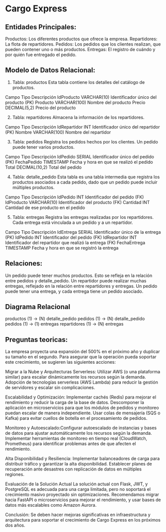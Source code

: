 
# Cargo Express

## Entidades Principales:
Productos: Los diferentes productos que ofrece la empresa.
Repartidores: La flota de repartidores.
Pedidos: Los pedidos que los clientes realizan, que pueden contener uno o más productos.
Entregas: El registro de cuándo y por quién fue entregado el pedido.

## Modelo de Datos Relacional:
1. Tabla: productos
Esta tabla contiene los detalles del catálogo de productos.

Campo	Tipo	Descripción
IdProducto	VARCHAR(10)	Identificador único del producto (PK)
Producto	VARCHAR(100)	Nombre del producto
Precio	DECIMAL(5,2)	Precio del producto

2. Tabla: repartidores
Almacena la información de los repartidores.

Campo	Tipo	Descripción
IdRepartidor	INT	Identificador único del repartidor (PK)
Nombre	VARCHAR(100)	Nombre del repartidor

3. Tabla: pedidos
Registra los pedidos hechos por los clientes. Un pedido puede tener varios productos.

Campo	Tipo	Descripción
IdPedido	SERIAL	Identificador único del pedido (PK)
FechaPedido	TIMESTAMP	Fecha y hora en que se realizó el pedido
Total	DECIMAL(10,2)	Total del pedido

4. Tabla: detalle_pedido
Esta tabla es una tabla intermedia que registra los productos asociados a cada pedido, dado que un pedido puede incluir múltiples productos.

Campo	Tipo	Descripción
IdPedido	INT	Identificador del pedido (FK)
IdProducto	VARCHAR(10)	Identificador del producto (FK)
Cantidad	INT	Cantidad de ese producto en el pedido

5. Tabla: entregas
Registra las entregas realizadas por los repartidores. Cada entrega está vinculada a un pedido y a un repartidor.

Campo	Tipo	Descripción
IdEntrega	SERIAL	Identificador único de la entrega (PK)
IdPedido	INT	Identificador del pedido (FK)
IdRepartidor	INT	Identificador del repartidor que realizó la entrega (FK)
FechaEntrega	TIMESTAMP	Fecha y hora en que se registró la entrega

## Relaciones:
Un pedido puede tener muchos productos. Esto se refleja en la relación entre pedidos y detalle_pedido.
Un repartidor puede realizar muchas entregas, reflejado en la relación entre repartidores y entregas.
Un pedido puede tener una entrega, y cada entrega tiene un pedido asociado.

## Diagrama Relacional
productos (1) → (N) detalle_pedido
pedidos (1) → (N) detalle_pedido
pedidos (1) → (1) entregas
repartidores (1) → (N) entregas


## Preguntas teoricas:

La empresa proyecta una expansión del 500% en el próximo año y duplicar su tamaño en el segundo. Para asegurar que la operación pueda soportar este crecimiento, se sugieren las siguientes acciones:

Migrar a la Nube y Arquitecturas Serverless: Utilizar AWS (o una plataforma similar) para escalar dinámicamente los recursos según la demanda.
Adopción de tecnologías serverless (AWS Lambda) para reducir la gestión de servidores y escalar sin complicaciones.

Escalabilidad y Optimización: Implementar cachés (Redis) para mejorar el rendimiento y reducir la carga de la base de datos.
Descomponer la aplicación en microservicios para que los módulos de pedidos y monitoreo puedan escalar de manera independiente.
Usar colas de mensajería (SQS o Kafka) para evitar cuellos de botella en el procesamiento de pedidos.

Monitoreo y Autoescalado:Configurar autoescalado de instancias y bases de datos para ajustar automáticamente los recursos según la demanda.
Implementar herramientas de monitoreo en tiempo real (CloudWatch, Prometheus) para identificar problemas antes de que afecten el rendimiento.

Alta Disponibilidad y Resiliencia: Implementar balanceadores de carga para distribuir tráfico y garantizar la alta disponibilidad. Establecer planes de recuperación ante desastres con replicación de datos en múltiples regiones.

Evaluación de la Solución Actual
La solución actual con Flask, JWT, y PostgreSQL es adecuada para una carga limitada, pero no soportará el crecimiento masivo proyectado sin optimizaciones. Recomendamos migrar hacia FastAPI o microservicios para mejorar el rendimiento, y usar bases de datos más escalables como Amazon Aurora.

Conclusión: Se deben hacer mejoras significativas en infraestructura y arquitectura para soportar el crecimiento de Cargo Express en los próximos dos años.
